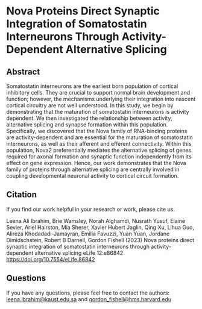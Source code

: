 # Nova Proteins Direct Synaptic Integration of Somatostatin Interneurons Through Activity-Dependent Alternative Splicing

## Abstract

Somatostatin interneurons are the earliest born population of cortical inhibitory cells. They are crucial to support normal brain development and function; however, the mechanisms underlying their integration into nascent cortical circuitry are not well understood. In this study, we begin by demonstrating that the maturation of somatostatin interneurons is activity dependent. We then investigated the relationship between activity, alternative splicing and synapse formation within this population. Specifically, we discovered that the Nova family of RNA-binding proteins are activity-dependent and are essential for the maturation of somatostatin interneurons, as well as their afferent and efferent connectivity. Within this population, Nova2 preferentially mediates the alternative splicing of genes required for axonal formation and synaptic function independently from its effect on gene expression. Hence, our work demonstrates that the Nova family of proteins through alternative splicing are centrally involved in coupling developmental neuronal activity to cortical circuit formation.


## Citation

If you find our work helpful in your research or work, please cite us.

Leena Ali Ibrahim, Brie Wamsley, Norah Alghamdi, Nusrath Yusuf, Elaine Sevier, Ariel Hairston, Mia Sherer, Xavier Hubert Jaglin, Qing Xu, Lihua Guo, Alireza Khodadadi-Jamayran, Emilia Favuzzi, Yuan Yuan, Jordane Dimidschstein, Robert B Darnell, Gordon Fishell (2023) Nova proteins direct synaptic integration of somatostatin interneurons through activity-dependent alternative splicing eLife 12:e86842
https://doi.org/10.7554/eLife.86842

## Questions

If you have any questions, please feel free to contact the authors:
leena.ibrahim@kaust.edu.sa and gordon_fishell@hms.harvard.edu

